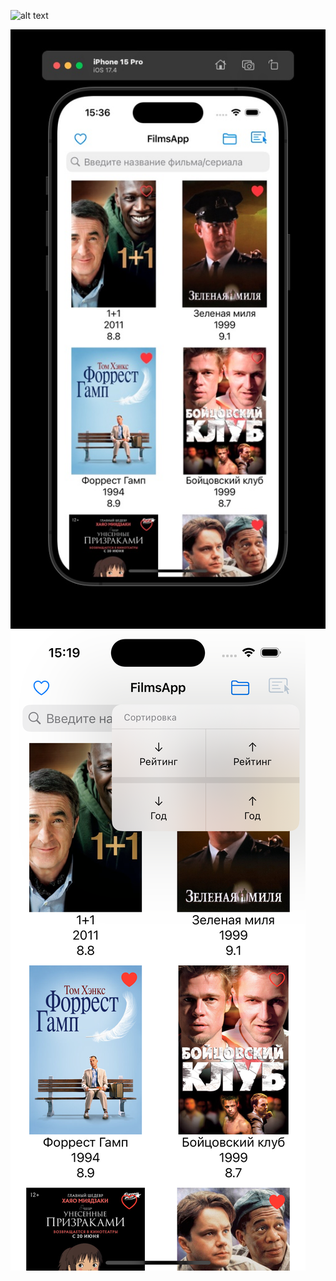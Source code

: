 ![alt text](https://github.com/Floron/FilmoTeka/tree/ver2/ScreenShots/1.jpg?raw=true)

![plot](./ScreenShots/1.jpg)![plot](./ScreenShots/2.png)


